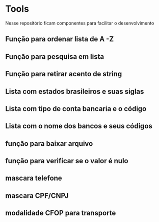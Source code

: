# Tools
Nesse repositório ficam componentes para facilitar o desenvolvimento

## Função para ordenar lista de A -Z
## Função para pesquisa em lista
## Função para retirar acento de string
## Lista com estados brasileiros e suas siglas
## Lista com tipo de conta bancaria e o código
## Lista com o nome dos bancos e seus códigos
## função para baixar arquivo
## função para verificar se o valor é nulo 
## mascara telefone
## mascara CPF/CNPJ
## modalidade CFOP para transporte
